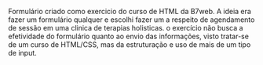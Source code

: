 Formulário criado como exercicio do curso de HTML da B7web.
A ideia era fazer um formulário qualquer e escolhi fazer um a respeito de agendamento de sessão em uma clinica de terapias holisticas.
o exercício não busca a efetividade do formulário quanto ao envio das informações, visto tratar-se de um curso de HTML/CSS, mas da estruturação e uso de mais de um tipo de input.
